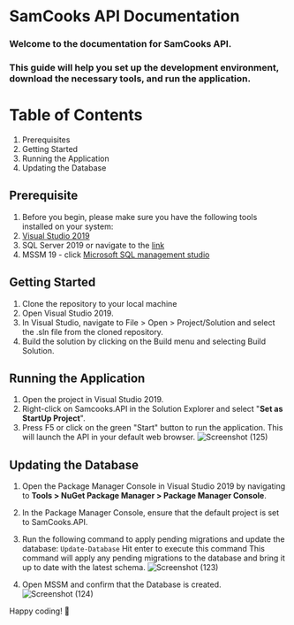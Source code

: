 # SamCooks API Documentation

### Welcome to the documentation for SamCooks API.
### This guide will help you set up the development environment, download the necessary tools, and run the application.

# Table of Contents
1. Prerequisites
2. Getting Started
3. Running the Application
4. Updating the Database

## Prerequisite
1. Before you begin, please make sure you have the following tools installed on your system:
2. [Visual Studio 2019](https://visualstudio.microsoft.com/vs/older-downloads/)
3. SQL Server 2019 or navigate to the [link](https://www.microsoft.com/en-gb/sql-server/sql-server-downloads)
4. MSSM 19 - click [Microsoft SQL management studio](https://learn.microsoft.com/en-us/sql/ssms/download-sql-server-management-studio-ssms?view=sql-server-ver16)
   

## Getting Started
1. Clone the repository to your local machine
2. Open Visual Studio 2019.
3. In Visual Studio, navigate to File > Open > Project/Solution and select the .sln file from the cloned repository.
4. Build the solution by clicking on the Build menu and selecting Build Solution.

## Running the Application
1. Open the project in Visual Studio 2019.
2. Right-click on Samcooks.API in the Solution Explorer and select "**Set as StartUp Project**".
3. Press F5 or click on the green "Start" button to run the application. This will launch the API in your default web browser.
   ![Screenshot (125)](https://github.com/Aresprojex/SamCooks.API/assets/130857532/dd04fbe5-4566-4723-bd4e-60eae7391be9)


## Updating the Database
1. Open the Package Manager Console in Visual Studio 2019 by navigating to **Tools > NuGet Package Manager > Package Manager Console**.
2. In the Package Manager Console, ensure that the default project is set to SamCooks.API.
3. Run the following command to apply pending migrations and update the database:
   `Update-Database`
   Hit enter to execute this command
This command will apply any pending migrations to the database and bring it up to date with the latest schema.
![Screenshot (123)](https://github.com/Aresprojex/SamCooks.API/assets/130857532/1653ecca-edfe-4491-85a8-aebe2f350767)

4. Open MSSM and confirm that the Database is created.
   ![Screenshot (124)](https://github.com/Aresprojex/SamCooks.API/assets/130857532/1a008686-b718-48c0-bd69-45101a88db1f)

Happy coding! 🚀




